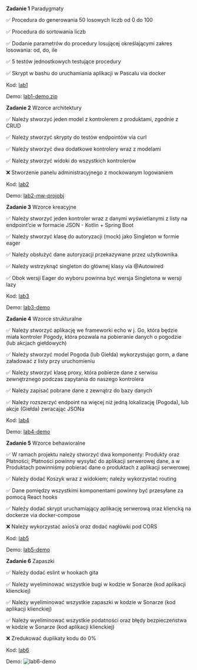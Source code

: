 **Zadanie 1** Paradygmaty

:white_check_mark: Procedura do generowania 50 losowych liczb od 0 do 100

:white_check_mark: Procedura do sortowania liczb

:white_check_mark: Dodanie parametrów do procedury losującej określającymi zakres losowania: od, do, ile

:white_check_mark: 5 testów jednostkowych testujące procedury

:white_check_mark: Skrypt w bashu do uruchamiania aplikacji w Pascalu via docker

Kod: [lab1](https://github.com/cr0ow/Object-Oriented-Design-2024/tree/master/lab1)

Demo: [lab1-demo.zip](https://github.com/cr0ow/Object-Oriented-Design-2024/tree/master/demos)

**Zadanie 2** Wzorce architektury

:white_check_mark: Należy stworzyć jeden model z kontrolerem z produktami, zgodnie z CRUD

:white_check_mark: Należy stworzyć skrypty do testów endpointów via curl

:white_check_mark: Należy stworzyć dwa dodatkowe kontrolery wraz z modelami

:white_check_mark: Należy stworzyć widoki do wszystkich kontrolerów

:x: Stworzenie panelu administracyjnego z mockowanym logowaniem

Kod: [lab2](https://github.com/cr0ow/Object-Oriented-Design-2024/tree/master/lab1)

Demo: [lab2-mw-projobj](https://github.com/cr0ow/Object-Oriented-Design-2024/tree/master/demos)

**Zadanie 3** Wzorce kreacyjne

:white_check_mark: Należy stworzyć jeden kontroler wraz z danymi wyświetlanymi z listy na endpoint’cie w formacie JSON - Kotlin + Spring Boot

:white_check_mark: Należy stworzyć klasę do autoryzacji (mock) jako Singleton w formie eager

:white_check_mark: Należy obsłużyć dane autoryzacji przekazywane przez użytkownika

:white_check_mark: Należy wstrzyknąć singleton do głównej klasy via @Autowired

:white_check_mark: Obok wersji Eager do wyboru powinna być wersja Singletona w wersji lazy

Kod: [lab3](https://github.com/cr0ow/Object-Oriented-Design-2024/tree/master/lab3)

Demo: [lab3-demo](https://github.com/cr0ow/Object-Oriented-Design-2024/assets/70718059/111ba521-069d-419e-b6a1-5da06e8e13f1)

**Zadanie 4** Wzorce strukturalne

:white_check_mark: Należy stworzyć aplikację we frameworki echo w j. Go, która będzie miała kontroler Pogody, która pozwala na pobieranie danych o pogodzie (lub akcjach giełdowych)

:white_check_mark: Należy stworzyć model Pogoda (lub Giełda) wykorzystując gorm, a dane załadować z listy przy uruchomieniu

:white_check_mark: Należy stworzyć klasę proxy, która pobierze dane z serwisu zewnętrznego podczas zapytania do naszego kontrolera

:white_check_mark: Należy zapisać pobrane dane z zewnątrz do bazy danych

:white_check_mark: Należy rozszerzyć endpoint na więcej niż jedną lokalizację (Pogoda), lub akcje (Giełda) zwracając JSONa

Kod: [lab4](https://github.com/cr0ow/Object-Oriented-Design-2024/tree/master/lab4)

Demo: [lab4-demo](https://github.com/cr0ow/Object-Oriented-Design-2024/assets/70718059/c250ed21-cae6-4eb1-b124-ca1d91bc1068)

**Zadanie 5** Wzorce behawioralne

:white_check_mark: W ramach projektu należy stworzyć dwa komponenty: Produkty oraz Płatności; Płatności powinny wysyłać do aplikacji serwerowej dane, a w Produktach powinniśmy pobierać dane o produktach z aplikacji serwerowej

:white_check_mark: Należy dodać Koszyk wraz z widokiem; należy wykorzystać routing

:white_check_mark: Dane pomiędzy wszystkimi komponentami powinny być przesyłane za pomocą React hooks

:white_check_mark: Należy dodać skrypt uruchamiający aplikację serwerową oraz kliencką na dockerze via docker-compose

:x: Należy wykorzystać axios’a oraz dodać nagłówki pod CORS

Kod: [lab5](https://github.com/cr0ow/Object-Oriented-Design-2024/tree/master/lab5)

Demo: [lab5-demo](https://github.com/cr0ow/Object-Oriented-Design-2024/assets/70718059/2ab69645-2164-404f-9c3e-35c3b018b3e0)

**Zadanie 6** Zapaszki

:white_check_mark: Należy dodać eslint w hookach gita

:white_check_mark: Należy wyeliminować wszystkie bugi w kodzie w Sonarze (kod aplikacji klienckiej)

:white_check_mark: Należy wyeliminować wszystkie zapaszki w kodzie w Sonarze (kod aplikacji klienckiej)

:white_check_mark: Należy wyeliminować wszystkie podatności oraz błędy bezpieczeństwa w kodzie w Sonarze (kod aplikacji klienckiej)

:x: Zredukować duplikaty kodu do 0%

Kod: [lab6](https://github.com/cr0ow/Object-Oriented-Design-2024/tree/master/lab6)

Demo: ![lab6-demo](https://github.com/cr0ow/E-Business-2024/tree/master/demos/lab6-demo.png)
